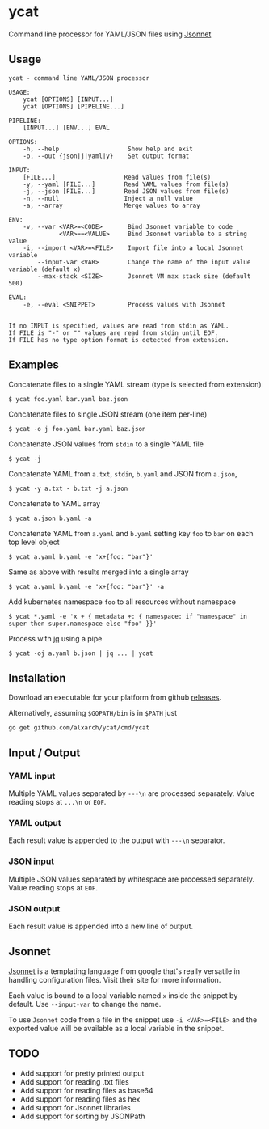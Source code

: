 # ycat

Command line processor for YAML/JSON files using [Jsonnet](https://jsonnet.org/)

## Usage
```
ycat - command line YAML/JSON processor

USAGE:
    ycat [OPTIONS] [INPUT...]
    ycat [OPTIONS] [PIPELINE...]

PIPELINE:
    [INPUT...] [ENV...] EVAL

OPTIONS:
    -h, --help                   Show help and exit
    -o, --out {json|j|yaml|y}    Set output format

INPUT:
    [FILE...]                   Read values from file(s)
    -y, --yaml [FILE...]        Read YAML values from file(s)
    -j, --json [FILE...]        Read JSON values from file(s)
    -n, --null                  Inject a null value 
    -a, --array                 Merge values to array

ENV:
    -v, --var <VAR>=<CODE>       Bind Jsonnet variable to code
              <VAR>==<VALUE>     Bind Jsonnet variable to a string value
    -i, --import <VAR>=<FILE>    Import file into a local Jsonnet variable
        --input-var <VAR>        Change the name of the input value variable (default x) 
        --max-stack <SIZE>       Jsonnet VM max stack size (default 500)

EVAL:
    -e, --eval <SNIPPET>         Process values with Jsonnet


If no INPUT is specified, values are read from stdin as YAML.
If FILE is "-" or "" values are read from stdin until EOF.
If FILE has no type option format is detected from extension.
```

## Examples

Concatenate files to a single YAML stream (type is selected from extension)

```
$ ycat foo.yaml bar.yaml baz.json
```

Concatenate files to single JSON stream (one item per-line)

```
$ ycat -o j foo.yaml bar.yaml baz.json
```

Concatenate JSON values from `stdin` to a single YAML file

```
$ ycat -j
```

Concatenate YAML from `a.txt`, `stdin`, `b.yaml` and JSON from `a.json`, 

```
$ ycat -y a.txt - b.txt -j a.json
```

Concatenate to YAML array

```
$ ycat a.json b.yaml -a
```

Concatenate YAML from `a.yaml` and `b.yaml` setting key `foo` to `bar` on each top level object

```
$ ycat a.yaml b.yaml -e 'x+{foo: "bar"}'
```

Same as above with results merged into a single array

```
$ ycat a.yaml b.yaml -e 'x+{foo: "bar"}' -a
```

Add kubernetes namespace `foo` to all resources without namespace

```
$ ycat *.yaml -e 'x + { metadata +: { namespace: if "namespace" in super then super.namespace else "foo" }}'
```

Process with [jq](http://stedolan.github.io/jq/) using a pipe

```
$ ycat -oj a.yaml b.json | jq ... | ycat 
```

## Installation

Download an executable for your platform from github [releases]( https://github.com/alxarch/ycat/releases/latest).

Alternatively, assuming `$GOPATH/bin` is in `$PATH` just

```
go get github.com/alxarch/ycat/cmd/ycat
```



## Input / Output

### YAML input

Multiple YAML values separated by `---\n` are processed separately.
Value reading stops at `...\n` or `EOF`.

### YAML output

Each result value is appended to the output with `---\n` separator.

### JSON input

Multiple JSON values separated by whitespace are processed separately.
Value reading stops at `EOF`.

### JSON output

Each result value is appended into a new line of output.

## Jsonnet

[Jsonnet](https://jsonnet.org/) is a templating language from google that's really versatile in handling configuration files. Visit their site for more information.

Each value is bound to a local variable named `x` inside the snippet by default. Use `--input-var` to change the name.

To use `Jsonnet` code from a file in the snippet use `-i <VAR>=<FILE>` and the exported value will be available as
a local variable in the snippet.

## TODO

  - Add support for pretty printed output
  - Add support for reading .txt files
  - Add support for reading files as base64
  - Add support for reading files as hex
  - Add support for Jsonnet libraries
  - Add support for sorting by JSONPath